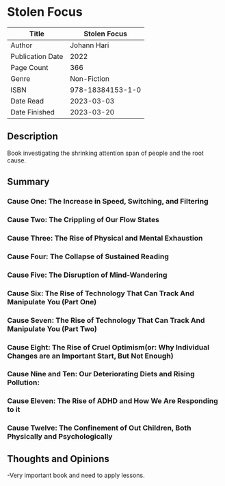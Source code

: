# Stolen Focus

| Title            | Stolen Focus     |
|------------------|------------------|
| Author           | Johann Hari      |
| Publication Date | 2022             |
| Page Count       | 366              |
| Genre            | Non-Fiction      |
| ISBN             | 978-18384153-1-0 |
| Date Read        | 2023-03-03       |
| Date Finished    | 2023-03-20       |

## Description

Book investigating the shrinking attention span of people and the root cause.

## Summary

### Cause One: The Increase in Speed, Switching, and Filtering

### Cause Two: The Crippling of Our Flow States

### Cause Three: The Rise of Physical and Mental Exhaustion

### Cause Four: The Collapse of Sustained Reading

### Cause Five: The Disruption of Mind-Wandering

### Cause Six: The Rise of Technology That Can Track And Manipulate You (Part One)

### Cause Seven: The Rise of Technology That Can Track And Manipulate You (Part Two)

### Cause Eight: The Rise of Cruel Optimism(or: Why Individual Changes are an Important Start, But Not Enough)

### Cause Nine and Ten: Our Deteriorating Diets and Rising Pollution: 

### Cause Eleven: The Rise of ADHD and How We Are Responding to it

### Cause Twelve: The Confinement of Out Children, Both Physically and Psychologically

## Thoughts and Opinions

-Very important book and need to apply lessons.


